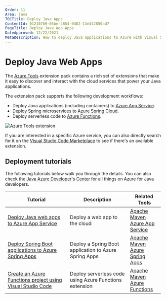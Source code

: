```yaml
---
Order: 11
Area: java
TOCTitle: Deploy Java Apps
ContentId: 01210769-05be-4854-9482-13e342850ad7
PageTitle: Deploy Java Web Apps
DateApproved: 12/22/2021
MetaDescription: How to deploy Java applications to Azure with Visual Studio Code
---
```

# Deploy Java Web Apps

The [Azure Tools](https://marketplace.visualstudio.com/items?itemName=ms-vscode.vscode-node-azure-pack) extension pack contains a rich set of extensions that make it easy to discover and interact with the cloud services that power your Java applications.

The extension pack supports the following development workflows:

* Deploy Java applications (including containers) to [Azure App Service](https://azure.microsoft.com/services/app-service).
* Deploy Spring microservices to [Azure Spring Cloud](https://azure.microsoft.com/services/spring-cloud/).
* Deploy serverless code to [Azure Functions](https://azure.microsoft.com/services/functions).

![Azure Tools extension](images/azure/azure-tools.png)

If you are interested in a specific Azure service, you can also directly search for it on the [Visual Studio Code Marketplace](https://marketplace.visualstudio.com/VSCode) to see if there's an available extension.

## Deployment tutorials

The following tutorials below walk you through the details.  You can also check the [Java Azure Developer's Center](https://learn.microsoft.com/azure/developer/java) for all things on Azure for Java developers.

| Tutorial | Description | Related Tools |
| --- | --- | --- |
| [Deploy Java web apps to Azure App Service](/docs/java/java-webapp.md) | Deploy a web app to the cloud | [Apache Maven](https://maven.apache.org/download.cgi) <br> [Azure App Service](https://marketplace.visualstudio.com/items?itemName=ms-azuretools.vscode-azureappservice)
| [Deploy Spring Boot applications to Azure Spring Apps](/docs/java/java-spring-apps.md) | Deploy a Spring Boot application to Azure Spring Apps | [Apache Maven](https://maven.apache.org/download.cgi) <br> [Azure Spring Apps](https://marketplace.visualstudio.com/items?itemName=vscjava.vscode-azurespringcloud)
| [Create an Azure Functions project using Visual Studio Code](https://learn.microsoft.com/azure/azure-functions/create-first-function-vs-code-java) | Deploy serverless code using Azure Functions extension | [Apache Maven](https://maven.apache.org/download.cgi) <br> [Azure Functions](https://marketplace.visualstudio.com/items?itemName=ms-azuretools.vscode-azurefunctions)

